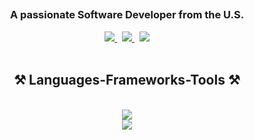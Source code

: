 <img align="right" src="https://komarev.com/ghpvc/?username=gouldy-c&label=Visitors&color=0e75b6&style=for-the-badge" alt="" />
<div align="center">
  <h2 align="center>
    <img align="center src="https://readme-typing-svg.herokuapp.com/?font=Righteous&size=42&center=true&vCenter=true&width=400&height=70&duration=4000&lines=Hi+There!+👋;+I'm+Christian+Gouldy!;" />
  </h2>
</div>

<h3 align="center">A passionate Software Developer from the U.S.</h3>

<div align="center"> 
  <a href="mailto:mail4clg@gmail.com">
    <img src="https://img.shields.io/badge/Gmail-333333?style=for-the-badge&logo=gmail&logoColor=red" />
  </a>
  &nbsp
  <a href="https://www.linkedin.com/in/christian-gouldy-cs/" target="_blank">
    <img src="https://img.shields.io/badge/LinkedIn-0077B5?style=for-the-badge&logo=linkedin&logoColor=white" />
  </a>
  &nbsp
  <a href="https://christiangouldy.com/" target="_blank" ><img src="https://img.shields.io/badge/Portfolio-FF5722?style=for-the-badge&logo=todoist&logoColor=white" /></a>
</div>

<br/>

<h2 align="center">⚒️ Languages-Frameworks-Tools ⚒️</h2>
<br/>
<div align="center">
    <img src="https://skillicons.dev/icons?i=react,js,ts,py,html,css,git,github" /><br>
    <img src="https://skillicons.dev/icons?i=nextjs,nodejs,tailwind,bootstrap,sass,firebase,postgres,mysql,mongodb,flask,docker" /><br>
</div>
